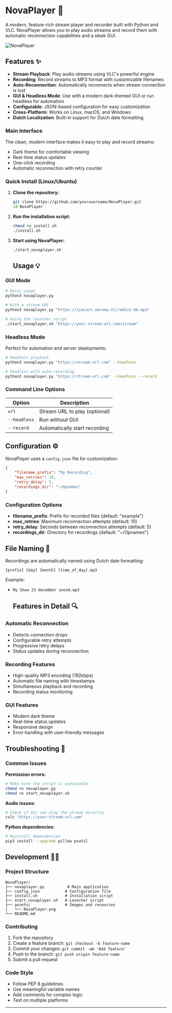 # NovaPlayer 🎵

A modern, feature-rich stream player and recorder built with Python and VLC. NovaPlayer allows you to play audio streams and record them with automatic reconnection capabilities and a sleek GUI.

![NovaPlayer](assets/NovaPlayer.png)

## Features ✨

- **Stream Playback**: Play audio streams using VLC's powerful engine
- **Recording**: Record streams to MP3 format with customizable filenames
- **Auto-Reconnection**: Automatically reconnects when stream connection is lost
- **GUI & Headless Mode**: Use with a modern dark-themed GUI or run headless for automation
- **Configurable**: JSON-based configuration for easy customization
- **Cross-Platform**: Works on Linux, macOS, and Windows
- **Dutch Localization**: Built-in support for Dutch date formatting

### Main Interface
The clean, modern interface makes it easy to play and record streams:

- Dark theme for comfortable viewing
- Real-time status updates
- One-click recording
- Automatic reconnection with retry counter

### Quick Install (Linux/Ubuntu)

1. **Clone the repository:**
   ```bash
   git clone https://github.com/yourusername/NovaPlayer.git
   cd NovaPlayer
   ```

2. **Run the installation script:**
   ```bash
   chmod +x install.sh
   ./install.sh
   ```

3. **Start using NovaPlayer:**
   ```bash
   ./start_novaplayer.sh
   ```

   ## Usage 💡

### GUI Mode
```bash
# Basic usage
python3 novaplayer.py

# With a stream URL
python3 novaplayer.py "https://icecast.omroep.nl/radio1-bb-mp3"

# Using the launcher script
./start_novaplayer.sh "https://your-stream-url.com/stream"
```

### Headless Mode
Perfect for automation and server deployments:

```bash
# Headless playback
python3 novaplayer.py "https://stream-url.com" --headless

# Headless with auto-recording
python3 novaplayer.py "https://stream-url.com" --headless --record
```

### Command Line Options

| Option | Description |
|--------|-------------|
| `url` | Stream URL to play (optional) |
| `--headless` | Run without GUI |
| `--record` | Automatically start recording |

## Configuration ⚙️

NovaPlayer uses a `config.json` file for customization:

```json
{
    "filename_prefix": "My Recording",
    "max_retries": 10,
    "retry_delay": 5,
    "recordings_dir": "~/Opnames"
}
```

### Configuration Options

- **filename_prefix**: Prefix for recorded files (default: "example")
- **max_retries**: Maximum reconnection attempts (default: 10)
- **retry_delay**: Seconds between reconnection attempts (default: 5)
- **recordings_dir**: Directory for recordings (default: "~/Opnames")

## File Naming 📁

Recordings are automatically named using Dutch date formatting:
```
[prefix] [day] [month] [time_of_day].mp3
```
Example:
- `My Show 23 december avond.mp3`

  ## Features in Detail 🔍

### Automatic Reconnection
- Detects connection drops
- Configurable retry attempts
- Progressive retry delays
- Status updates during reconnection

### Recording Features
- High-quality MP3 encoding (192kbps)
- Automatic file naming with timestamps
- Simultaneous playback and recording
- Recording status monitoring

### GUI Features
- Modern dark theme
- Real-time status updates
- Responsive design
- Error handling with user-friendly messages

## Troubleshooting 🔧

### Common Issues

**Permission errors:**
```bash
# Make sure the script is executable
chmod +x novaplayer.py
chmod +x start_novaplayer.sh
```

**Audio issues:**
```bash
# Check if VLC can play the stream directly
cvlc "https://your-stream-url.com"
```

**Python dependencies:**
```bash
# Reinstall dependencies
pip3 install --upgrade pillow psutil
```

## Development 👨‍💻

### Project Structure
```
NovaPlayer/
├── novaplayer.py          # Main application
├── config.json           # Configuration file
├── install.sh            # Installation script
├── start_novaplayer.sh   # Launcher script
├── assets/               # Images and resources
│   └── NovaPlayer.png
└── README.md
```

### Contributing

1. Fork the repository
2. Create a feature branch: `git checkout -b feature-name`
3. Commit your changes: `git commit -am 'Add feature'`
4. Push to the branch: `git push origin feature-name`
5. Submit a pull request

### Code Style
- Follow PEP 8 guidelines
- Use meaningful variable names
- Add comments for complex logic
- Test on multiple platforms


---
